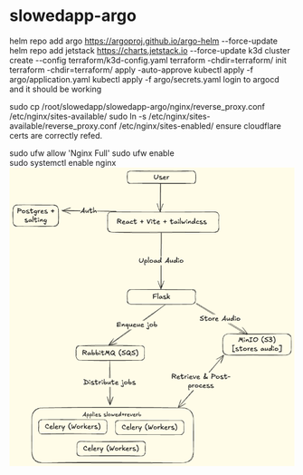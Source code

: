 # slowedapp-argo
helm repo add argo https://argoproj.github.io/argo-helm --force-update
helm repo add jetstack https://charts.jetstack.io --force-update
k3d cluster create --config terraform/k3d-config.yaml
terraform -chdir=terraform/ init
terraform -chdir=terraform/ apply -auto-approve
kubectl apply -f argo/application.yaml
kubectl apply -f argo/secrets.yaml
login to argocd and it should be working

sudo cp /root/slowedapp/slowedapp-argo/nginx/reverse_proxy.conf /etc/nginx/sites-available/
sudo ln -s /etc/nginx/sites-available/reverse_proxy.conf /etc/nginx/sites-enabled/
ensure cloudflare certs are correctly refed.

sudo ufw allow 'Nginx Full'
sudo ufw enable            
sudo systemctl enable nginx
![Diagram](diagram.png)
